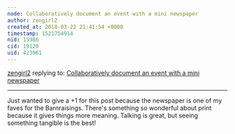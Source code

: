 ```yaml
---
node: Collaboratively document an event with a mini newspaper
author: zengirl2
created_at: 2018-03-22 21:41:54 +0000
timestamp: 1521754914
nid: 15986
cid: 19120
uid: 423961
---
```




[zengirl2](../profile/zengirl2) replying to: [Collaboratively document an event with a mini newspaper](../notes/warren/03-20-2018/collaboratively-document-an-event-with-a-mini-newspaper)

----
Just wanted to give a +1 for this post because the newspaper is one of my faves for the Barnraisings. There's something so wonderful about print because it gives things more meaning. Talking is great, but seeing something tangible is the best!